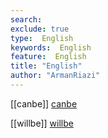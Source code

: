 ```yaml
---
search:
exclude: true
type:  English
keywords:  English
feature:  English
title: "English"
author: "ArmanRiazi"
---
```


[[canbe]]
[canbe](canbe.md)

[[willbe]]
[willbe](willbe.md)